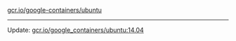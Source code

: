 [gcr.io/google-containers/ubuntu](https://hub.docker.com/r/cruse/ubuntu/tags/) 

----
Update: [gcr.io/google_containers/ubuntu:14.04](https://hub.docker.com/r/cruse/ubuntu/tags/)

